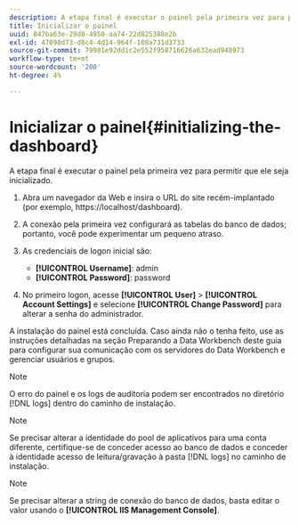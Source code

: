 ```yaml
---
description: A etapa final é executar o painel pela primeira vez para permitir que ele seja inicializado.
title: Inicializar o painel
uuid: 847ba63e-29d8-4950-aa74-22d825388e2b
exl-id: 47098d73-d8c4-4d14-964f-108a731d3733
source-git-commit: 79981e92dd1c2e552f958716626a632ead940973
workflow-type: tm+mt
source-wordcount: '200'
ht-degree: 4%

---
```


# Inicializar o painel{#initializing-the-dashboard}

A etapa final é executar o painel pela primeira vez para permitir que ele seja inicializado.

1. Abra um navegador da Web e insira o URL do site recém-implantado (por exemplo, https://localhost/dashboard).
1. A conexão pela primeira vez configurará as tabelas do banco de dados; portanto, você pode experimentar um pequeno atraso.
1. As credenciais de logon inicial são:

   * **[!UICONTROL Username]**: admin
   * **[!UICONTROL Password]**: password

1. No primeiro logon, acesse **[!UICONTROL User]** > **[!UICONTROL Account Settings]** e selecione **[!UICONTROL Change Password]** para alterar a senha do administrador.

A instalação do painel está concluída. Caso ainda não o tenha feito, use as instruções detalhadas na seção Preparando a Data Workbench deste guia para configurar sua comunicação com os servidores do Data Workbench e gerenciar usuários e grupos.

>[!NOTE]
>
>O erro do painel e os logs de auditoria podem ser encontrados no diretório [!DNL logs] dentro do caminho de instalação.

>[!NOTE]
>
>Se precisar alterar a identidade do pool de aplicativos para uma conta diferente, certifique-se de conceder acesso ao banco de dados e conceder à identidade acesso de leitura/gravação à pasta [!DNL logs] no caminho de instalação.

>[!NOTE]
>
>Se precisar alterar a string de conexão do banco de dados, basta editar o valor usando o **[!UICONTROL IIS Management Console]**.
